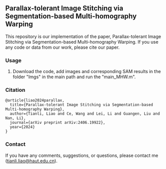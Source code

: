 ## Parallax-tolerant Image Stitching via Segmentation-based Multi-homography Warping

This repository is our implementation of the paper, Parallax-tolerant Image Stitching via Segmentation-based Multi-homography Warping. If you use any code or data from our work, please cite our paper.

### Usage

1. Download the code, add images and corresponding SAM results in the folder "Imgs" in the main path and run the "main_MHW.m".

### Citation
```
@article{liao2024parallax,
  title={Parallax-tolerant Image Stitching via Segmentation-based Multi-homography Warping},
  author={Tianli, Liao and Ce, Wang and Lei, Li and Guangen, Liu and Nan, Li},
  journal={arXiv preprint arXiv:2406.19922},
  year={2024}
}
```

### Contact

If you have any comments, suggestions, or questions, please contact me (tianli.liao@haut.edu.cn).
